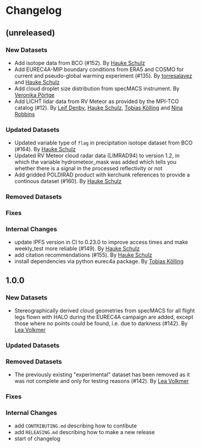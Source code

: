 # Changelog

## (unreleased)

### New Datasets
* Add isotope data from BCO (#152). By [Hauke Schulz](https://github.com/observingClouds)
* Add EUREC4A-MIP boundary conditions from ERA5 and COSMO for current and pseudo-global warming experiment (#135). By [torresalavez](https://github.com/torresalavez) and [Hauke Schulz](https://github.com/observingClouds)
* Add cloud droplet size distribution from specMACS instrument. By [Veronika Pörtge](https://github.com/vpoertge)
* Add LICHT lidar data from RV Meteor as provided by the MPI-TCO catalog (#12). By [Leif Denby](https://github.com/leifdenby), [Hauke Schulz](https://github.com/observingClouds), [Tobias Kölling](https://github.com/d70-t) and [Nina Robbins](https://github.com/ninarobbins)
### Updated Datasets
* Updated variable type of `flag` in precipitation isotope dataset from BCO (#164). By [Hauke Schulz](https://github.com/observingClouds)
* Updated RV Meteor cloud radar data (LIMRAD94) to version 1.2, in which the variable hydrometeor_mask was added which tells you whether there is a signal in the processed reflectivity or not
* Add gridded POLDIRAD product with kerchunk references to provide a continous dataset (#160). By [Hauke Schulz](https://github.com/observingClouds)
### Removed Datasets
### Fixes
### Internal Changes
* update IPFS version in CI to 0.23.0 to improve access times and make weekly_test more reliable (#149). By [Hauke Schulz](https://github.com/observingClouds)
* add citation recommendations (#155). By [Hauke Schulz](https://github.com/observingClouds)
* install dependencies via python eurec4a package. By [Tobias Kölling](https://github.com/d70-t)

## 1.0.0

### New Datasets
* Stereographically derived cloud geometries from specMACS for all flight legs flown with HALO during the EUREC4A campaign are added, except those where no points could be found, i.e. due to darkness (#142). By [Lea Volkmer](https://github.com/lvol08)
### Updated Datasets
### Removed Datasets
* The previously existing "experimental" dataset has been removed as it was not complete and only for testing reasons (#142). By [Lea Volkmer](https://github.com/lvol08)
### Fixes
### Internal Changes

* add `CONTRIBUTING.md` describing how to contibute
* add `RELEASING.md` describing how to make a new release
* start of changelog
